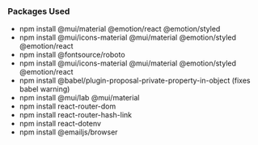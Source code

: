 ### Packages Used
- npm install @mui/material @emotion/react @emotion/styled
- npm install @mui/icons-material @mui/material @emotion/styled @emotion/react
- npm install @fontsource/roboto
- npm install @mui/icons-material @mui/material @emotion/styled @emotion/react
- npm install @babel/plugin-proposal-private-property-in-object (fixes babel warning)
- npm install @mui/lab @mui/material
- npm install react-router-dom
- npm install react-router-hash-link
- npm install react-dotenv
- npm install @emailjs/browser

